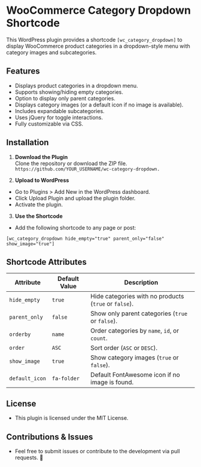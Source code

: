 # WooCommerce Category Dropdown Shortcode

This WordPress plugin provides a shortcode `[wc_category_dropdown]` to display WooCommerce product categories in a dropdown-style menu with category images and subcategories.

## Features
- Displays product categories in a dropdown menu.
- Supports showing/hiding empty categories.
- Option to display only parent categories.
- Displays category images (or a default icon if no image is available).
- Includes expandable subcategories.
- Uses jQuery for toggle interactions.
- Fully customizable via CSS.

## Installation
1. **Download the Plugin**  
   Clone the repository or download the ZIP file.
   ``` https://github.com/YOUR_USERNAME/wc-category-dropdown.```

2. **Upload to WordPress**

- Go to Plugins > Add New in the WordPress dashboard.
- Click Upload Plugin and upload the plugin folder.
- Activate the plugin.

3. **Use the Shortcode**
- Add the following shortcode to any page or post:

```
[wc_category_dropdown hide_empty="true" parent_only="false" show_image="true"]
```

## Shortcode Attributes

| Attribute      | Default Value | Description |
|---------------|--------------|-------------|
| `hide_empty`  | `true`       | Hide categories with no products (`true` or `false`). |
| `parent_only` | `false`      | Show only parent categories (`true` or `false`). |
| `orderby`     | `name`       | Order categories by `name`, `id`, or `count`. |
| `order`       | `ASC`        | Sort order (`ASC` or `DESC`). |
| `show_image`  | `true`       | Show category images (`true` or `false`). |
| `default_icon` | `fa-folder` | Default FontAwesome icon if no image is found. |


## License
 - This plugin is licensed under the MIT License.

## Contributions & Issues
- Feel free to submit issues or contribute to the development via pull requests. 🎉

